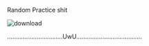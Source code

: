 Random Practice shit 



![download](https://github.com/BurningYolo/Practice-Solved-questions-xddd/assets/81748439/4b12c1fb-48e1-40ee-af82-4718ee7944d6)


................................UwU......................................
